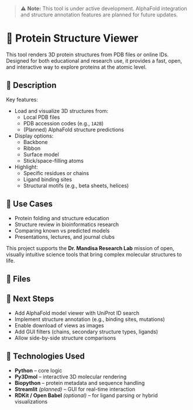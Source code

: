 > ⚠️ **Note:** This tool is under active development. AlphaFold integration and structure annotation features are planned for future updates.

# 🧬 Protein Structure Viewer

This tool renders 3D protein structures from PDB files or online IDs. Designed for both educational and research use, it provides a fast, open, and interactive way to explore proteins at the atomic level.


## 🧬 Description

Key features:
- Load and visualize 3D structures from:
  - Local PDB files  
  - PDB accession codes (e.g., `1A2B`)  
  - (Planned) AlphaFold structure predictions  
- Display options:
  - Backbone  
  - Ribbon  
  - Surface model  
  - Stick/space-filling atoms  
- Highlight:
  - Specific residues or chains  
  - Ligand binding sites  
  - Structural motifs (e.g., beta sheets, helices)


## 🎯 Use Cases

- Protein folding and structure education  
- Structure review in bioinformatics research  
- Comparing known vs predicted models  
- Presentations, lectures, and journal clubs

This project supports the **Dr. Mandisa Research Lab** mission of open, visually intuitive science tools that bring complex molecular structures to life.


## 📁 Files



## 🧠 Next Steps

- Add AlphaFold model viewer with UniProt ID search  
- Implement structure annotation (e.g., binding sites, mutations)  
- Enable download of views as images  
- Add GUI filters (chains, secondary structure types, ligands)  
- Allow side-by-side structure comparisons


## 🧰 Technologies Used

- **Python** – core logic  
- **Py3Dmol** – interactive 3D molecular rendering  
- **Biopython** – protein metadata and sequence handling  
- **Streamlit** *(planned)* – GUI for real-time interaction  
- **RDKit / Open Babel** *(optional)* – for ligand parsing or hybrid visualizations  
